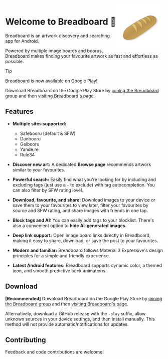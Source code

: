 <img src=".github/assets/breadboard.png" align="right" height="150" width="150">

# Welcome to Breadboard 🥖

Breadboard is an artwork discovery and searching app for Android.

Powered by multiple image boards and boorus, Breadboard makes finding your favourite artwork as fast and effortless as possible.


> [!TIP]
> Breadboard is now available on Google Play!
> 
> Download Breadboard on the Google Play Store by [joining the Breadboard group](https://groups.google.com/g/breadboard-testers) and then [visiting Breadboard's page](https://play.google.com/apps/testing/moe.apex.breadboard).

## Features

- **Multiple sites supported:**
  - Safebooru (default & SFW)
  - Danbooru
  - Gelbooru
  - Yande.re
  - Rule34


- **Discover new art:** A dedicated **Browse page** recommends artwork similar to your favourites.


- **Powerful search:** Easily find what you're looking for by including and excluding tags (just use a `-` to exclude) with tag autocompletion. You can also filter by SFW rating level.


- **Download, favourite, and share:** Download images to your device or save them to your favourites to view later, filter your favourites by source and SFW rating, and share images with friends in one tap.


- **Block tags and AI:** You can easily add tags to your blocklist. There's also a convenient option to **hide AI-generated images**.


- **Deep link support:** Open image board links directly in Breadboard, making it easy to share, download, or save the post to your favourites.


- **Modern and familiar:** Breadboard follows Material 3 Expressive's design principles for a simple and friendly experience.


- **Latest Android features:** Breadboard supports dynamic color, a themed icon, and smooth predictive back animations.

## Download

**[Recommended]** Download Breadboard on the Google Play Store by [joining the Breadboard group](https://groups.google.com/g/breadboard-testers) and then [visiting Breadboard's page](https://play.google.com/apps/testing/moe.apex.breadboard).

Alternatively, download a GitHub release with the `-play` suffix, allow unknown sources in your device settings, and then install manually. This method will not provide automatic/notifications for updates.

## Contributing

Feedback and code contributions are welcome!

